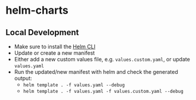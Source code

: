 # helm-charts

## Local Development

- Make sure to install the [Helm CLI](https://helm.sh/docs/intro/install/)
- Update or create a new manifest
- Either add a new custom values file, e.g. `values.custom.yaml`, or update `values.yaml`
- Run the updated/new manifest with helm and check the generated output:
    - `helm template . -f values.yaml --debug`
    - `helm template . -f values.yaml -f values.custom.yaml --debug`